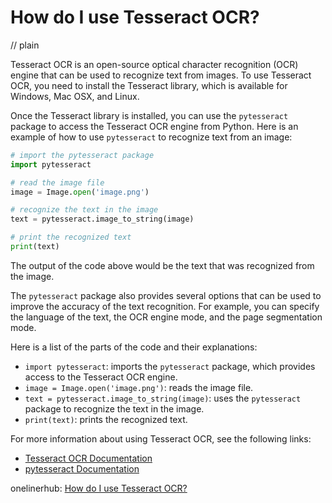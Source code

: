 # How do I use Tesseract OCR?
// plain

Tesseract OCR is an open-source optical character recognition (OCR) engine that can be used to recognize text from images. To use Tesseract OCR, you need to install the Tesseract library, which is available for Windows, Mac OSX, and Linux.

Once the Tesseract library is installed, you can use the `pytesseract` package to access the Tesseract OCR engine from Python. Here is an example of how to use `pytesseract` to recognize text from an image:

```python
# import the pytesseract package
import pytesseract

# read the image file
image = Image.open('image.png')

# recognize the text in the image
text = pytesseract.image_to_string(image)

# print the recognized text
print(text)
```

The output of the code above would be the text that was recognized from the image.

The `pytesseract` package also provides several options that can be used to improve the accuracy of the text recognition. For example, you can specify the language of the text, the OCR engine mode, and the page segmentation mode.

Here is a list of the parts of the code and their explanations:

- `import pytesseract`: imports the `pytesseract` package, which provides access to the Tesseract OCR engine.
- `image = Image.open('image.png')`: reads the image file.
- `text = pytesseract.image_to_string(image)`: uses the `pytesseract` package to recognize the text in the image.
- `print(text)`: prints the recognized text.

For more information about using Tesseract OCR, see the following links:

- [Tesseract OCR Documentation](https://tesseract-ocr.github.io/tessdoc/Home.html)
- [pytesseract Documentation](https://pypi.org/project/pytesseract/)

onelinerhub: [How do I use Tesseract OCR?](https://onelinerhub.com/tesseract-ocr/how-do-i-use-tesseract-ocr)
